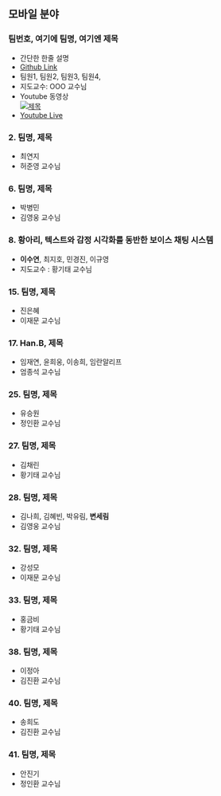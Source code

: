 ## 모바일 분야

### 팀번호, 여기에 팀명, 여기엔 제목
  - 간단한 한줄 설명
  - [Github Link](https://github.com/cse-hansung/capstone2021)
  - 팀원1, 팀원2, 팀원3, 팀원4, 
  - 지도교수: OOO 교수님
  - Youtube 동영상 <br/>
 [![제목](https://img.youtube.com/vi/bnDbjydNtZs/0.jpg)](https://www.youtube.com/watch?v=bnDbjydNtZs)
  - [Youtube Live]()

### 2. 팀명, 제목	
- 최연지
- 허준영 교수님

### 6. 팀명, 제목	
- 박병민
- 김영웅 교수님

### 8. 황아리, 텍스트와 감정 시각화를 동반한 보이스 채팅 시스템	
- **이수연**, 최지호, 민경진, 이규영
- 지도교수 : 황기태 교수님

### 15. 팀명, 제목	
- 진은혜	
- 이재문 교수님

### 17. Han.B, 제목	
- 임재연, 윤희웅, 이송희, 임란알리프
- 엄종석 교수님

### 25. 팀명, 제목	
- 유승원
- 정인환 교수님

### 27. 팀명, 제목	
- 김채린	
- 황기태 교수님

### 28. 팀명, 제목
- 김나희, 김혜빈, 박유림, **변세림**
- 김영웅 교수님

### 32. 팀명, 제목	
- 강성모
- 이재문 교수님

### 33. 팀명, 제목	
- 홍금비 	
- 황기태 교수님

### 38. 팀명, 제목	
- 이정아	
- 김진환 교수님

### 40. 팀명, 제목	
- 송희도	
- 김진환 교수님

### 41. 팀명, 제목	
- 안진기 	
- 정인환 교수님
